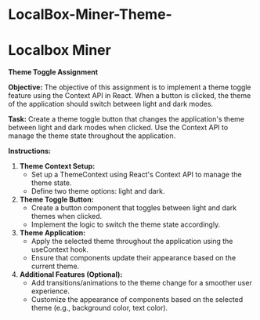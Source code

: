 # LocalBox-Miner-Theme-
# **Localbox Miner**

**Theme Toggle Assignment**

**Objective:**
The objective of this assignment is to implement a theme toggle feature using the Context API in React. When a button is clicked, the theme of the application should switch between light and dark modes.

**Task:**
Create a theme toggle button that changes the application's theme between light and dark modes when clicked. Use the Context API to manage the theme state throughout the application.

**Instructions:**

1. **Theme Context Setup:**
    - Set up a ThemeContext using React's Context API to manage the theme state.
    - Define two theme options: light and dark.
2. **Theme Toggle Button:**
    - Create a button component that toggles between light and dark themes when clicked.
    - Implement the logic to switch the theme state accordingly.
3. **Theme Application:**
    - Apply the selected theme throughout the application using the useContext hook.
    - Ensure that components update their appearance based on the current theme.
4. **Additional Features (Optional):**
    - Add transitions/animations to the theme change for a smoother user experience.
    - Customize the appearance of components based on the selected theme (e.g., background color, text color).
